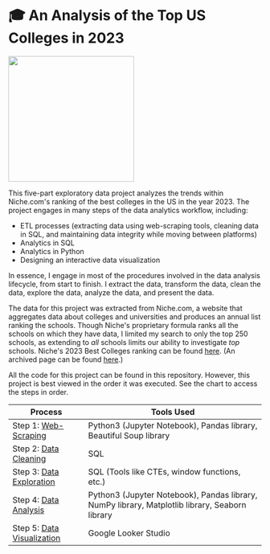 # 🎓 An Analysis of the Top US Colleges in 2023

<img src="https://external.niche.com/rankings-badges/niche-best-colleges-badge-2023.png" width="250" height="250">

This five-part exploratory data project analyzes the trends within Niche.com's ranking of the best colleges in the US in the year 2023. The project engages in many steps of the data analytics workflow, including: 
- ETL processes (extracting data using web-scraping tools, cleaning data in SQL, and maintaining data integrity while moving between platforms)
- Analytics in SQL
- Analytics in Python
- Designing an interactive data visualization


In essence, I engage in most of the procedures involved in the data analysis lifecycle, from start to finish. I extract the data, transform the data, clean the data, explore the data, analyze the data, and present the data. 

The data for this project was extracted from Niche.com, a website that aggregates data about colleges and universities and produces an annual list ranking the schools. Though Niche's proprietary formula ranks all the schools on which they have data, I limited my search to only the top 250 schools, as extending to _all_ schools limits our ability to investigate _top_ schools. Niche's 2023 Best Colleges ranking can be found [here](https://www.niche.com/colleges/search/best-colleges/). (An archived page can be found [here](https://web.archive.org/web/20230222162303/https://www.niche.com/colleges/search/best-colleges/).)

All the code for this project can be found in this repository. However, this project is best viewed in the order it was executed. See the chart to access the steps in order.

| **Process** | **Tools Used** |
|---|---|
| Step 1: [Web-Scraping](https://github.com/eseylar/PortfolioProjects/tree/main/TopCollegesAnalysis/PythonWebScraping) | Python3 (Jupyter Notebook), Pandas library, Beautiful Soup library |
| Step 2: [Data Cleaning](https://github.com/eseylar/PortfolioProjects/tree/main/TopCollegesAnalysis/SQLDataCleaning) | SQL |
| Step 3: [Data Exploration](https://github.com/eseylar/PortfolioProjects/tree/main/TopCollegesAnalysis/SQLDataExploration) | SQL (Tools like CTEs, window functions, etc.) |
| Step 4: [Data Analysis](https://github.com/eseylar/PortfolioProjects/tree/main/TopCollegesAnalysis/PythonDataAnalysis) | Python3 (Jupyter Notebook), Pandas library, NumPy library, Matplotlib library, Seaborn library |
| Step 5: [Data Visualization](https://github.com/eseylar/PortfolioProjects/tree/main/TopCollegesAnalysis/DataVisualization) | Google Looker Studio |
